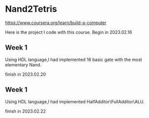 # Nand2Tetris
https://www.coursera.org/learn/build-a-computer

Here is the project I code with this course.
Begin in 2023.02.16

## Week 1
Using HDL language,I had implemented 16 basic gate with the most elementary Nand.

finish in 2023.02.20

## Week 1
Using HDL language,I had implemented HalfAdditor\FullAdditor\ALU.

finish in 2023.02.22
